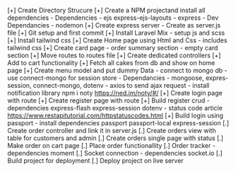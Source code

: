 [+] Create Directory Strucure
[+] Create a NPM projectand install all dependencies
    - Dependencies
        - ejs express-ejs-layouts
        - express
    - Dev Dependancies
        - nodemon
[+] Create express server - Create as server.js file
[+] Git setup and first commit
[+] Install Laravel Mix
    - setup js and scss
[+] Install tailwind css
[+] Create Home page using Html and Css
    - includes tailwind css
[+] Create card page
    - order summary section
    - empty card section
[+] Move routes to routes file
[+] Create dedicated controllers
[+] Add to cart functionality
    [+] Fetch all cakes from db and show on home page
    [+] Create menu model and put dummy Data
        - connect to mongo db
        - use connect-mongo for session store
            - Dependancies
                - mongoose, expres-session, connect-mongo, dotenv
    - axios to send ajax request
    - install notification library npm i noty https://ned.im/noty/#/
[+] Create login page with route
[+] Create register page with route
[+] Build register crud 
    - dependencies express-flash express-session dotenv
    - status code article https://www.restapitutorial.com/httpstatuscodes.html
[+] Build login using passport 
    - install dependencies passport passport-local express-session
[.] Create order controller and link it in server.js
[.] Create orders view with table for customers and admin
[.] Create orders single page with status
[.] Make order on cart page
[.] Place order functionallity
[.] Order tracker
    - dependencies moment
[.] Socket connection
    - dependencies socket.io
[.] Build project for deployment
[.] Deploy project on live server

